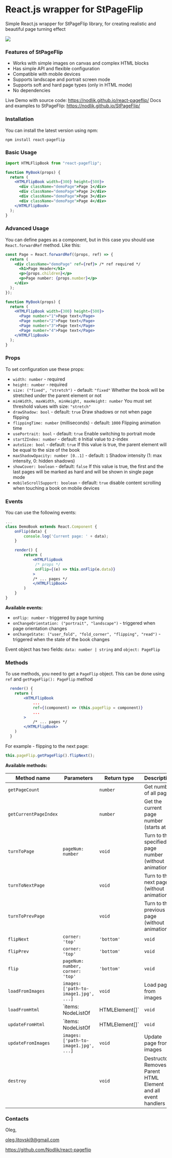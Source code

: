 # React.js wrapper for StPageFlip
Simple React.js wrapper for StPageFlip library, for creating realistic and beautiful page turning effect

![](video.gif)

### Features of StPageFlip
* Works with simple images on canvas and complex HTML blocks
* Has simple API and flexible configuration
* Compatible with mobile devices
* Supports landscape and portrait screen mode
* Supports soft and hard page types (only in HTML mode) 
* No dependencies

Live Demo with source code: https://nodlik.github.io/react-pageflip/
Docs and examples to StPageFlip: https://nodlik.github.io/StPageFlip/

### Installation
You can install the latest version using npm:

```npm install react-pageflip```

### Basic Usage

```jsx
import HTMLFlipBook from "react-pageflip";

function MyBook(props) {
  return (
    <HTMLFlipBook width={300} height={500}>
      <div className="demoPage">Page 1</div>
      <div className="demoPage">Page 2</div>
      <div className="demoPage">Page 3</div>
      <div className="demoPage">Page 4</div>
    </HTMLFlipBook>
  );
}
```

### Advanced Usage

You can define pages as a component, but in this case you should use ```React.forwardRef``` method. Like this:
```jsx
const Page = React.forwardRef((props, ref) => {
  return (
    <div className="demoPage" ref={ref}> /* ref required */
      <h1>Page Header</h1>
      <p>{props.children}</p>
      <p>Page number: {props.number}</p>
    </div>
  );
});

function MyBook(props) {
  return (
    <HTMLFlipBook width={300} height={500}>
      <Page number="1">Page text</Page>
      <Page number="2">Page text</Page>
      <Page number="3">Page text</Page>
      <Page number="4">Page text</Page>
    </HTMLFlipBook>
  );
}
```

### Props

To set configuration use these props:

* ```width: number``` - required
* ```height: number``` - required
* ```size: ("fixed", "stretch")``` - default: ```"fixed"``` Whether the book will be stretched under the parent element or not
* ```minWidth, maxWidth, minHeight, maxHeight: number``` You must set threshold values ​​with size: ```"stretch"```
* ```drawShadow: bool``` - default: ```true``` Draw shadows or not when page flipping
* ```flippingTime: number``` (milliseconds) - default: ```1000``` Flipping animation time
* ```usePortrait: bool``` - default: ```true``` Enable switching to portrait mode
* ```startZIndex: number``` - default: ```0``` Initial value to z-index
* ```autoSize: bool``` - default: ```true``` If this value is true, the parent element will be equal to the size of the book
* ```maxShadowOpacity: number [0..1]``` - default: ```1``` Shadow intensity (1: max intensity, 0: hidden shadows)
* ```showCover: boolean``` - default: ```false``` If this value is true, the first and the last pages will be marked as hard and will be shown in single page mode 
* ```mobileScrollSupport: boolean``` - default: ```true``` disable content scrolling when touching a book on mobile devices
### Events
You can use the following events:
```jsx
...
class DemoBook extends React.Component {
    onFlip(data) {
        console.log('Current page: ' + data);
    }

    render() {
        return (
            <HTMLFlipBook
             /* props */
             onFlip={(e) => this.onFlip(e.data)}
            >
            /* ... pages */
            </HTMLFlipBook>
        )
    }
}
```
**Available events:**
* ```onFlip: number``` - triggered by page turning
* ```onChangeOrientation: ("portrait", "landscape")``` - triggered when page orientation changes
* ```onChangeState: ("user_fold", "fold_corner", "flipping", "read")``` - triggered when the state of the book changes

Event object has two fields: ```data: number | string``` and ```object: PageFlip```

### Methods

To use methods, you need to get a ```PageFlip``` object. This can be done using ```ref``` and ```getPageFlip(): PageFlip``` method
```jsx
  render() {
    return (
        <HTMLFlipBook
            ...
            ref={(component) => (this.pageFlip = component)}
            ...
        >
            /* ... pages */
        </HTMLFlipBook>
    )
  }
```
For example - flipping to the next page:
```js
this.pageFlip.getPageFlip().flipNext();
```
**Available methods:**

| Method name | Parameters | Return type | Description|
| ----------- | ---------- | ----------- | ---------- |
| `getPageCount` | ` ` | `number` | Get number of all pages |
| `getCurrentPageIndex` | ` ` | `number` | Get the current page number (starts at 0) |
| `turnToPage` | `pageNum: number` | `void` | Turn to the specified page number (without animation)
| `turnToNextPage` | ` ` | `void` | Turn to the next page (without animation)
| `turnToPrevPage` | ` ` | `void` | Turn to the previous page (without animation)
| `flipNext` | `corner: 'top'` | `'bottom'` | `void` | Turn to the next page (with animation)
| `flipPrev` | `corner: 'top'` | `'bottom'` | `void`  | Turn to the previous page (with animation)
| `flip` | `pageNum: number, corner: 'top'` | `'bottom'` | `void` | Turn to the specified page (with animation)
| `loadFromImages` | `images: ['path-to-image1.jpg', ...]` | `void` | Load page from images
| `loadFromHtml` | `items: NodeListOf | HTMLElement[]` | `void` | Load page from html elements
| `updateFromHtml` | `items: NodeListOf | HTMLElement[]` | `void` | Update page from html elements
| `updateFromImages` | `images: ['path-to-image1.jpg', ...]` | `void` | Update page from images
| `destroy` | ` ` | `void` | Destructor. Removes Parent HTML Element and all event handlers


### Contacts
Oleg,

<oleg.litovski9@gmail.com>

https://github.com/Nodlik/react-pageflip
